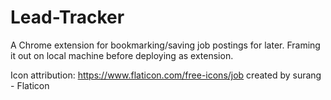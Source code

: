 # Lead-Tracker

A Chrome extension for bookmarking/saving job postings for later. Framing it out on local machine before deploying as extension.

Icon attribution: https://www.flaticon.com/free-icons/job created by surang - Flaticon

